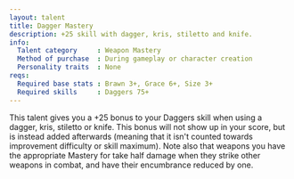 ```yaml
---
layout: talent
title: Dagger Mastery
description: +25 skill with dagger, kris, stiletto and knife.
info:
  Talent category     : Weapon Mastery
  Method of purchase  : During gameplay or character creation
  Personality traits  : None
reqs:
  Required base stats : Brawn 3+, Grace 6+, Size 3+
  Required skills     : Daggers 75+
---
```


This talent gives you a +25 bonus to your Daggers skill when using a dagger, kris, stiletto or knife. This bonus will not show up in your score, but is instead added afterwards (meaning that it isn't counted towards improvement difficulty or skill maximum). Note also that weapons you have the appropriate Mastery for take half damage when they strike other weapons in combat, and have their encumbrance reduced by one.